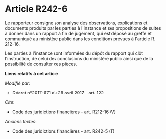 # Article R242-6

Le rapporteur consigne son analyse des observations, explications et documents produits par les parties à l'instance et ses
propositions de suites à donner dans un rapport à fin de jugement, qui est déposé au greffe et communiqué au ministère public
dans les conditions prévues à l'article R. 212-16. 

Les parties à l'instance sont informées du dépôt du rapport qui clôt l'instruction, de celui des conclusions du ministère
public ainsi que de la possibilité de consulter ces pièces.

**Liens relatifs à cet article**

_Modifié par_:

  - Décret n°2017-671 du 28 avril 2017 - art. 122

_Cite_:

  - Code des juridictions financières - art. R212-16 (V)

_Anciens textes_:

  - Code des juridictions financières - art. R242-5 (T)
